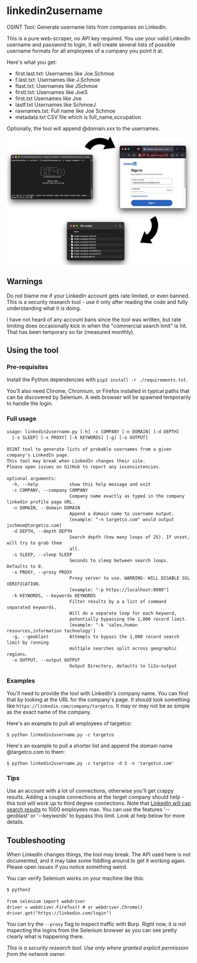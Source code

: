 # linkedin2username
OSINT Tool: Generate username lists from companies on LinkedIn.

This is a pure web-scraper, no API key required. You use your valid LinkedIn username and password to login, it will create several lists of possible username formats for all employees of a company you point it at.

Here's what you get:
- first.last.txt: Usernames like Joe.Schmoe
- f.last.txt:     Usernames like J.Schmoe
- flast.txt:      Usernames like JSchmoe
- firstl.txt:     Usernames like JoeS
- first.txt       Usernames like Joe
- lastf.txt       Usernames like SchmoeJ
- rawnames.txt:   Full name like Joe Schmoe
- metadata.txt    CSV file which is full_name,occupation

Optionally, the tool will append @domain.xxx to the usernames.

![](drawing.jpeg)

## Warnings

Do not blame me if your LinkedIn account gets rate limited, or even banned. This is a security research tool - use it only after reading the code and fully understanding what it is doing.

I have not heard of any account bans since the tool was written, but rate limiting does occasionally kick in when the "commercial search limit" is hit. That has been temporary so far (measured monthly).

## Using the tool

### Pre-requisites

Install the Python dependencies with `pip3 install -r ./requirements.txt`.

You'll also need Chrome, Chromium, or Firefox installed in typical paths that can be discovered by Selenium. A web browser will be spawned temporarily to handle the login.

### Full usage
```
usage: linkedin2username.py [-h] -c COMPANY [-n DOMAIN] [-d DEPTH]
  [-s SLEEP] [-x PROXY] [-k KEYWORDS] [-g] [-o OUTPUT]

OSINT tool to generate lists of probable usernames from a given company's LinkedIn page.
This tool may break when LinkedIn changes their site.
Please open issues on GitHub to report any inconsistencies.

optional arguments:
  -h, --help            show this help message and exit
  -c COMPANY, --company COMPANY
                        Company name exactly as typed in the company linkedin profile page URL.
  -n DOMAIN, --domain DOMAIN
                        Append a domain name to username output.
                        [example: "-n targetco.com" would output jschmoe@targetco.com]
  -d DEPTH, --depth DEPTH
                        Search depth (how many loops of 25). If unset, will try to grab them
                        all.
  -s SLEEP, --sleep SLEEP
                        Seconds to sleep between search loops. Defaults to 0.
  -x PROXY, --proxy PROXY
                        Proxy server to use. WARNING: WILL DISABLE SSL VERIFICATION.
                        [example: "-p https://localhost:8080"]
  -k KEYWORDS, --keywords KEYWORDS
                        Filter results by a a list of command separated keywords.
                        Will do a separate loop for each keyword,
                        potentially bypassing the 1,000 record limit. 
                        [example: "-k 'sales,human resources,information technology']
  -g, --geoblast        Attempts to bypass the 1,000 record search limit by running
                        multiple searches split across geographic regions.
  -o OUTPUT, --output OUTPUT
                        Output Directory, defaults to li2u-output
```


### Examples
You'll need to provide the tool with LinkedIn's company name. You can find that by looking at the URL for the company's page. It should look something like `https://linkedin.com/company/targetco`. It may or may not be as simple as the exact name of the company.

Here's an example to pull all employees of targetco:

```
$ python linkedin2username.py -c targetco
```

Here's an example to pull a shorter list and append the domain name @targetco.com to them:

```
$ python linkedin2username.py -c targetco -d 5 -n 'targetco.com'
```

### Tips

Use an account with a lot of connections, otherwise you'll get crappy results. Adding a couple connections at the target company should help - this tool will work up to third degree connections. Note that [LinkedIn will cap search results](https://www.linkedin.com/help/linkedin/answer/129/what-you-get-when-you-search-on-linkedin?lang=en) to 1000 employees max. You can use the features '--geoblast' or '--keywords' to bypass this limit. Look at help below for more details.

## Toubleshooting

When LinkedIn changes things, the tool may break. The API used here is not documented, and it may take some fiddling around to get it working again. Please open issues if you notice something weird.

You can verify Selenium works on your machine like this:

```
$ python3

from selenium import webdriver
driver = webdriver.Firefox() # or webdriver.Chrome()
driver.get("https://linkedin.com/login")
```

You can try the `--proxy` flag to inspect traffic with Burp. Right now, it is not inspecting the logins from the Selenium browser as you can see pretty clearly what is happening there.

*This is a security research tool. Use only where granted explicit permission from the network owner.*
